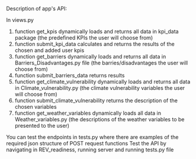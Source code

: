 Description of app's API:

In views.py
1) function get_kpis dynamically loads and returns all data in kpi_data package (the predefined KPIs the user will choose from)
2) function submit_kpi_data calculates and returns the results of the chosen and added user kpis
3) function get_barriers dynamically loads and returns all data in Barriers_Disadvantages.py file (the barries/disadvantages the user will choose from)
4) function submit_barriers_data returns results
5) function get_climate_vulnerability dynamically loads and returns all data in Climate_vulnerability.py (the climate vulnerability variables the user will choose from)
6) function submit_climate_vulnerability returns the description of the chosen variables
7) function get_weather_variables dynamically loads all data in Weather_variables.py (the descriptions of the weather variables to be presented to the user)

You can test the endpoints in tests.py where there are examples of the required json structure of POST request functions 
   Test the API by navigating in REV_readiness, running server and running tests.py file
